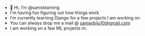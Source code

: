 - 👋 Hi, I’m @sanislearning
- I'm having fun figuring out how things work
- I’m currently learning Django for a few projects I am working on
- You can always drop me a mail @ sanjaybiju10@gmail.com
- I am working on a few ML projects rn.
